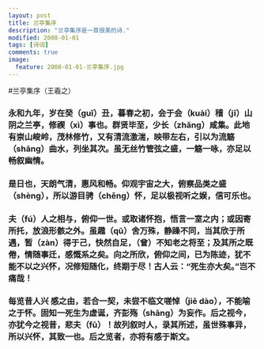 ```yaml
---
layout: post
title: 兰亭集序
description: "兰亭集序是一首很美的诗."
modified: 2008-01-01
tags: [诗词]
comments: true
image:
  feature: 2008-01-01-兰亭集序.jpg
---
```


#兰亭集序（王羲之）

### 永和九年，岁在癸（guǐ）丑，暮春之初，会于会（kuài）稽（jī）山阴之兰亭，修禊（xì）事也。群贤毕至，少长（zhǎng）咸集。此地有崇山峻岭，茂林修竹，又有清流激湍，映带左右，引以为流觞（shāng）曲水，列坐其次。虽无丝竹管弦之盛，一觞一咏，亦足以畅叙幽情。

### 是日也，天朗气清，惠风和畅。仰观宇宙之大，俯察品类之盛（shèng），所以游目骋（chěng）怀，足以极视听之娱，信可乐也。 

### 夫（fú）人之相与，俯仰一世。或取诸怀抱，悟言一室之内；或因寄所托，放浪形骸之外。虽趣（qū）舍万殊，静躁不同，当其欣于所遇，暂（zàn）得于己，快然自足，（曾）不知老之将至；及其所之既倦，情随事迁，感慨系之矣。向之所欣，俯仰之间，已为陈迹，犹不能不以之兴怀，况修短随化，终期于尽！古人云：“死生亦大矣。”岂不痛哉！

### 每览昔人兴 感之由，若合一契，未尝不临文嗟悼（jiē dào），不能喻之于怀。固知一死生为虚诞，齐彭殇（shāng）为妄作。后之视今，亦犹今之视昔，悲夫（fū）！故列叙时人，录其所述，虽世殊事异，所以兴怀，其致一也。后之览者，亦将有感于斯文。

